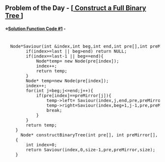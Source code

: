 ## Problem of the Day - [<a href="https://practice.geeksforgeeks.org/problems/93c977e771fc0d82e87ba570702732edb2226ad7/1"> Construct a Full Binary Tree </a>]


#### ⭐<ins>Solution Function Code #1</ins> -
<pre>

  Node*Saviour(int &index,int beg,int end,int pre[],int preMirror[],int last){
        if(index>=last || beg>end) return NULL;
        if(index==last-1 || beg==end){
            Node*temp= new Node(pre[index]);
            index++;
            return temp;
        }
        Node* temp=new Node(pre[index]);
        index++;
        for(int j=beg;j<=end;j++){
            if(pre[index]==preMirror[j]){
                temp->left= Saviour(index,j,end,pre,preMirror,last);
                temp->right=Saviour(index,beg+1,j-1,pre,preMirror,last);
                break;
            }
        }
        return temp;
    }
      Node* constructBinaryTree(int pre[], int preMirror[], int size)
    {
        int index=0;
        return Saviour(index,0,size-1,pre,preMirror,size);
    }
</pre>
